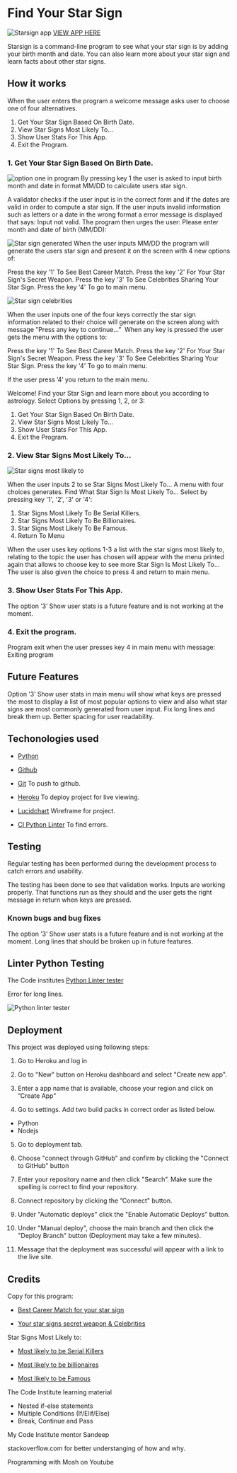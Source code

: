# Find Your Star Sign

![Starsign app](./images/starsign.png)
[VIEW APP HERE](https://starsign.herokuapp.com/)

Starsign is a command-line program to see what your star sign is by adding your birth month and date. You can also learn more about your star sign and learn facts about other star signs. 

## How it works

When the user enters the program a welcome message asks user to choose one of four alternatives. 

   1. Get Your Star Sign Based On Birth Date.
   2. View Star Signs Most Likely To...
   3. Show User Stats For This App.
   4. Exit the Program.

### 1. Get Your Star Sign Based On Birth Date.
![option one in program](./images/optionone.png)
By pressing key 1 the user is asked to input birth month and date in format MM/DD to calculate users star sign. 

A validator checks if the user input is in the correct form and if the dates are valid in order to compute a star sign. If the user inputs invalid information such as letters or a date in the wrong format a error message is displayed that says: Input not valid. The program then urges the user: Please enter month and date of birth (MM/DD): 

![Star sign generated](./images/taurus.png)
When the user inputs MM/DD the program will generate the users star sign and present it on the screen with 4 new options of:

Press the key '1' To See Best Career Match.
Press the key '2' For Your Star Sign's Secret Weapon.
Press the key '3' To See Celebrities Sharing Your Star Sign.
Press the key '4' To go to main menu.

![Star sign celebrities](./images/famoustaurus.png)

When the user inputs one of the four keys correctly the star sign information related to their choice will generate on the screen along with message ”Press any key to continue…”  When any key is pressed the user gets the menu with the options to:

Press the key '1' To See Best Career Match.
Press the key '2' For Your Star Sign's Secret Weapon.
Press the key '3' To See Celebrities Sharing Your Star Sign.
Press the key '4' To go to main menu.

If the user press ’4’ you return to the main menu.

Welcome! Find your Star Sign and learn more about you according to astrology.
Select Options by pressing 1, 2, or 3:
   1. Get Your Star Sign Based On Birth Date.
   2. View Star Signs Most Likely To...
   3. Show User Stats For This App.
   4. Exit the Program.

### 2. View Star Signs Most Likely To...

![Star signs most likely to](./images/mostlikelyto.png)

When the user inputs 2 to se Star Signs Most Likely To… A menu with four choices generates. Find What Star Sign Is Most Likely To...
Select by pressing key '1', '2', '3' or '4':
 1. Star Signs Most Likely To Be Serial Killers.
 2. Star Signs Most Likely To Be Billionaires.
 3. Star Signs Most Likely To Be Famous.
 4. Return To Menu

When the user uses key options 1-3 a list with the star signs most likely to, relating to the topic the user has chosen will appear with the menu printed again that allows to choose key to see more Star Sign Is Most Likely To... The user is also given the choice to press 4 and return to main menu. 

### 3. Show User Stats For This App.
The option ’3’ Show user stats is a future feature and is not working at the moment.

### 4. Exit the program.
Program exit when the user presses key 4 in main menu with message: Exiting program

## Future Features
Option ’3’ Show user stats in main menu will show what keys are pressed the most to display a list of most popular options to view and also what star signs are most commonly generated from user input.
Fix long lines and break them up. Better spacing for user readability.


## Techonologies used

- [Python](https://www.python.org)

- [Github](https://github.com/)

- [Git](https://git-scm.com)
To push to github.

- [Heroku](https://heroku.com/)
To deploy project for live viewing.

- [Lucidchart](https://lucid.app/)
Wireframe for project.

- [CI Python Linter](https://pep8ci.herokuapp.com/#)
To find errors.


## Testing

Regular testing has been performed during the development process to catch errors and usability.

The testing has been done to see that validation works. Inputs are working properly. That functions run as they should and the user gets the right message in return when keys are pressed. 

### Known bugs and bug fixes

The option ’3’ Show user stats is a future feature and is not working at the moment.
Long lines that should be broken up in future features.


## Linter Python Testing

The Code institutes [Python Linter tester](https://pep8ci.herokuapp.com/#) 

Error for long lines.

![Python linter tester](./images/Pythonlinter.png)



## Deployment


This project was deployed using following steps:

1. Go to Heroku and log in

2. Go to "New" button on Heroku dashboard and select "Create new app".

3. Enter a app name that is available, choose your region and click on ”Create App"

4. Go to settings. Add two build packs in correct order as listed below.

 - Python
 - Nodejs

5. Go to deployment tab.

6. Choose "connect through GitHub" and confirm by clicking the "Connect to GitHub" button 

7. Enter your repository name and then click "Search”. Make sure the spelling is correct to find your repository.

8. Connect repository by clicking the ”Connect" button.

9. Under "Automatic deploys" click the "Enable Automatic Deploys” button. 

10. Under "Manual deploy", choose the main branch and then click the "Deploy Branch" button (Deployment may take a few minutes).

11. Message that the deployment was successful will appear with a link to the live site.


## Credits

Copy for this program:
- [Best Career Match for your star sign](https://www.theurbanlist.com/a-list/we-reveal-what-job-you-should-be-doing-based-on-your-star-sign)

- [Your star signs secret weapon & Celebrities](https://www.horoscope.com/zodiac-signs/gemini)

Star Signs Most Likely to:
- [Most likely to be Serial Killers](https://nypost.com/2022/10/04/four-astrology-signs-linked-with-the-most-known-serial-killers/)

- [Most likely to be billionaires](https://www.businessinsider.com/zodiac-signs-with-the-most-billionaires-2019-4?r=US&IR=T#1-libraseptember-23-october-22-1)

- [Most likely to be Famous](https://www.sosyncd.com/zodiac-signs-ranked-by-most-likely-to-be-famous/)

The Code Institute learning material
- Nested if-else statements
- Multiple Conditions (If/Elif/Else)
- Break, Continue and Pass

My Code Institute mentor Sandeep

stackoverflow.com for better understanging of how and why.

Programming with Mosh on Youtube
